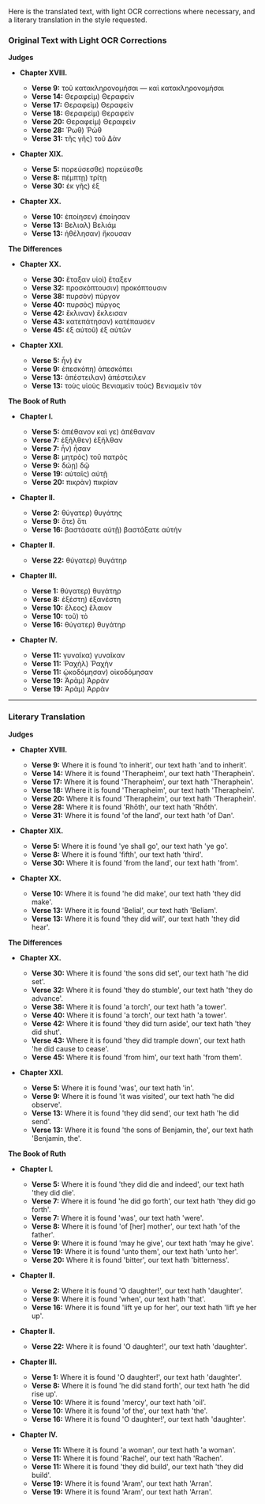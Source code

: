 Here is the translated text, with light OCR corrections where necessary, and a literary translation in the style requested.

### Original Text with Light OCR Corrections

**Judges**

*   **Chapter XVIII.**
    *   **Verse 9:** τοῦ κατακληρονομήσαι — καὶ κατακληρονομήσαι
    *   **Verse 14:** Θεραφεὶμ) Θεραφεὶν
    *   **Verse 17:** Θεραφεὶμ) Θεραφεὶν
    *   **Verse 18:** Θεραφεὶμ) Θεραφεὶν
    *   **Verse 20:** Θεραφεὶμ) Θεραφεὶν
    *   **Verse 28:** Ῥωθ) Ῥὼθ
    *   **Verse 31:** τῆς γῆς) τοῦ Δὰν

*   **Chapter XIX.**
    *   **Verse 5:** πορεύσεσθε) πορεύεσθε
    *   **Verse 8:** πέμπτῃ) τρίτῃ
    *   **Verse 30:** ἐκ γῆς) ἐξ

*   **Chapter XX.**
    *   **Verse 10:** ἐποίησεν) ἐποίησαν
    *   **Verse 13:** Βελιαλ) Βελιάμ
    *   **Verse 13:** ἠθέλησαν) ἤκουσαν

**The Differences**

*   **Chapter XX.**
    *   **Verse 30:** ἔταξαν υἱοὶ) ἔταξεν
    *   **Verse 32:** προσκόπτουσιν) προκόπτουσιν
    *   **Verse 38:** πυρσὸν) πύργον
    *   **Verse 40:** πυρσὸς) πύργος
    *   **Verse 42:** ἔκλιναν) ἔκλεισαν
    *   **Verse 43:** κατεπάτησαν) κατέπαυσεν
    *   **Verse 45:** ἐξ αὐτοῦ) ἐξ αὐτῶν

*   **Chapter XXI.**
    *   **Verse 5:** ἦν) ἐν
    *   **Verse 9:** ἐπεσκόπη) ἀπεσκόπει
    *   **Verse 13:** ἀπέστειλαν) ἀπέστειλεν
    *   **Verse 13:** τοὺς υἱοὺς Βενιαμεὶν τοὺς) Βενιαμεὶν τὸν

**The Book of Ruth**

*   **Chapter I.**
    *   **Verse 5:** ἀπέθανον καὶ γε) ἀπέθαναν
    *   **Verse 7:** ἐξῆλθεν) ἐξῆλθαν
    *   **Verse 7:** ἦν) ἦσαν
    *   **Verse 8:** μητρὸς) τοῦ πατρὸς
    *   **Verse 9:** δώῃ) δῷ
    *   **Verse 19:** αὐταῖς) αὐτῇ
    *   **Verse 20:** πικρὰν) πικρίαν

*   **Chapter II.**
    *   **Verse 2:** θύγατερ) θυγάτης
    *   **Verse 9:** ὅτε) ὅτι
    *   **Verse 16:** βαστάσατε αὐτῇ) βαστάξατε αὐτήν

*   **Chapter II.**
    *   **Verse 22:** θύγατερ) θυγάτηρ

*   **Chapter III.**
    *   **Verse 1:** θύγατερ) θυγάτηρ
    *   **Verse 8:** ἐξέστη) ἐξανέστη
    *   **Verse 10:** ἔλεος) ἔλαιον
    *   **Verse 10:** τοῦ) τὸ
    *   **Verse 16:** θύγατερ) θυγάτηρ

*   **Chapter IV.**
    *   **Verse 11:** γυναῖκα) γυναῖκαν
    *   **Verse 11:** Ῥαχὴλ) Ῥαχὴν
    *   **Verse 11:** ᾠκοδόμησαν) οἰκοδόμησαν
    *   **Verse 19:** Ἀρὰμ) Ἀρρὰν
    *   **Verse 19:** Ἀρὰμ) Ἀρρὰν

---

### Literary Translation

**Judges**

*   **Chapter XVIII.**
    *   **Verse 9:** Where it is found 'to inherit', our text hath 'and to inherit'.
    *   **Verse 14:** Where it is found 'Therapheim', our text hath 'Theraphein'.
    *   **Verse 17:** Where it is found 'Therapheim', our text hath 'Theraphein'.
    *   **Verse 18:** Where it is found 'Therapheim', our text hath 'Theraphein'.
    *   **Verse 20:** Where it is found 'Therapheim', our text hath 'Theraphein'.
    *   **Verse 28:** Where it is found 'Rhōth', our text hath 'Rhṓth'.
    *   **Verse 31:** Where it is found 'of the land', our text hath 'of Dan'.

*   **Chapter XIX.**
    *   **Verse 5:** Where it is found 'ye shall go', our text hath 'ye go'.
    *   **Verse 8:** Where it is found 'fifth', our text hath 'third'.
    *   **Verse 30:** Where it is found 'from the land', our text hath 'from'.

*   **Chapter XX.**
    *   **Verse 10:** Where it is found 'he did make', our text hath 'they did make'.
    *   **Verse 13:** Where it is found 'Belial', our text hath 'Beliam'.
    *   **Verse 13:** Where it is found 'they did will', our text hath 'they did hear'.

**The Differences**

*   **Chapter XX.**
    *   **Verse 30:** Where it is found 'the sons did set', our text hath 'he did set'.
    *   **Verse 32:** Where it is found 'they do stumble', our text hath 'they do advance'.
    *   **Verse 38:** Where it is found 'a torch', our text hath 'a tower'.
    *   **Verse 40:** Where it is found 'a torch', our text hath 'a tower'.
    *   **Verse 42:** Where it is found 'they did turn aside', our text hath 'they did shut'.
    *   **Verse 43:** Where it is found 'they did trample down', our text hath 'he did cause to cease'.
    *   **Verse 45:** Where it is found 'from him', our text hath 'from them'.

*   **Chapter XXI.**
    *   **Verse 5:** Where it is found 'was', our text hath 'in'.
    *   **Verse 9:** Where it is found 'it was visited', our text hath 'he did observe'.
    *   **Verse 13:** Where it is found 'they did send', our text hath 'he did send'.
    *   **Verse 13:** Where it is found 'the sons of Benjamin, the', our text hath 'Benjamin, the'.

**The Book of Ruth**

*   **Chapter I.**
    *   **Verse 5:** Where it is found 'they did die and indeed', our text hath 'they did die'.
    *   **Verse 7:** Where it is found 'he did go forth', our text hath 'they did go forth'.
    *   **Verse 7:** Where it is found 'was', our text hath 'were'.
    *   **Verse 8:** Where it is found 'of [her] mother', our text hath 'of the father'.
    *   **Verse 9:** Where it is found 'may he give', our text hath 'may he give'.
    *   **Verse 19:** Where it is found 'unto them', our text hath 'unto her'.
    *   **Verse 20:** Where it is found 'bitter', our text hath 'bitterness'.

*   **Chapter II.**
    *   **Verse 2:** Where it is found 'O daughter!', our text hath 'daughter'.
    *   **Verse 9:** Where it is found 'when', our text hath 'that'.
    *   **Verse 16:** Where it is found 'lift ye up for her', our text hath 'lift ye her up'.

*   **Chapter II.**
    *   **Verse 22:** Where it is found 'O daughter!', our text hath 'daughter'.

*   **Chapter III.**
    *   **Verse 1:** Where it is found 'O daughter!', our text hath 'daughter'.
    *   **Verse 8:** Where it is found 'he did stand forth', our text hath 'he did rise up'.
    *   **Verse 10:** Where it is found 'mercy', our text hath 'oil'.
    *   **Verse 10:** Where it is found 'of the', our text hath 'the'.
    *   **Verse 16:** Where it is found 'O daughter!', our text hath 'daughter'.

*   **Chapter IV.**
    *   **Verse 11:** Where it is found 'a woman', our text hath 'a woman'.
    *   **Verse 11:** Where it is found 'Rachel', our text hath 'Rachen'.
    *   **Verse 11:** Where it is found 'they did build', our text hath 'they did build'.
    *   **Verse 19:** Where it is found 'Aram', our text hath 'Arran'.
    *   **Verse 19:** Where it is found 'Aram', our text hath 'Arran'.